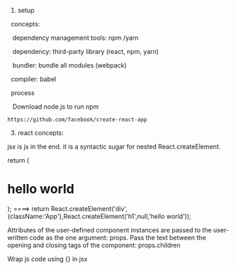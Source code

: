 1. setup


   concepts:
   
   
    dependency  management tools: npm /yarn 
    
    
    dependency: third-party library (react, npm, yarn)
    
    
    bundler: bundle all modules (webpack)
    
    
    compiler: babel
    
    
   process
   
   
    Download node.js to run npm
    
    
    https://github.com/facebook/create-react-app
    
    

3. react concepts:


jsx is js in the end. it is a syntactic sugar for nested React.createElement.


return (<div className="App"> <h1>hello world</h1></div>);
====>
    return React.createElement('div',{className:'App'},React.createElement('h1',null,'hello world'));
    
    
Attributes of the user-defined component instances are passed to the user-written code as the one argument: props. Pass the text between the opening and closing tags of the component: props.children


Wrap js code using {} in jsx
